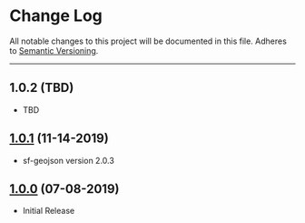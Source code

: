 # Change Log
All notable changes to this project will be documented in this file.
Adheres to [Semantic Versioning](http://semver.org/).

---

## 1.0.2 (TBD)

* TBD

## [1.0.1](https://github.com/ngageoint/ogc-api-features-json-java/releases/tag/1.0.1) (11-14-2019)

* sf-geojson version 2.0.3

## [1.0.0](https://github.com/ngageoint/ogc-api-features-json-java/releases/tag/1.0.0) (07-08-2019)

* Initial Release
